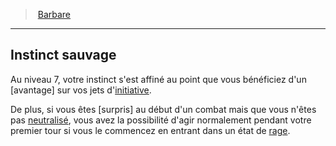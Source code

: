 ﻿---
!ClassFeatureItem
Id: barbarian_hd.md#instinct-sauvage
ParentLink: barbarian_hd.md#barbare
Name: Instinct sauvage
ParentName: Barbare
NameLevel: 2
Attributes:
  Name: Instinct sauvage
  Markdown: >+
    ## <!--Name-->Instinct sauvage<!--/Name-->


    Au niveau 7, votre instinct s'est affiné au point que vous bénéficiez d'un [avantage] sur vos jets d'[initiative](hd_abilities_dexterity_initiative.md).


    De plus, si vous êtes [surpris] au début d'un combat mais que vous n'êtes pas [neutralisé](hd_conditions_neutralise.md), vous avez la possibilité d'agir normalement pendant votre premier tour si vous le commencez en entrant dans un état de [rage](hd_barbarian_rage.md).

  Description: >+
    Au niveau 7, votre instinct s'est affiné au point que vous bénéficiez d'un [avantage] sur vos jets d'[initiative](hd_abilities_dexterity_initiative.md).


    De plus, si vous êtes [surpris] au début d'un combat mais que vous n'êtes pas [neutralisé](hd_conditions_neutralise.md), vous avez la possibilité d'agir normalement pendant votre premier tour si vous le commencez en entrant dans un état de [rage](hd_barbarian_rage.md).

AttributesDictionary: >+
  Name: Instinct sauvage

  Markdown: >+

    ## <!--Name-->Instinct sauvage<!--/Name-->





    Au niveau 7, votre instinct s'est affiné au point que vous bénéficiez d'un [avantage] sur vos jets d'[initiative](hd_abilities_dexterity_initiative.md).





    De plus, si vous êtes [surpris] au début d'un combat mais que vous n'êtes pas [neutralisé](hd_conditions_neutralise.md), vous avez la possibilité d'agir normalement pendant votre premier tour si vous le commencez en entrant dans un état de [rage](hd_barbarian_rage.md).



  Description: >+

    Au niveau 7, votre instinct s'est affiné au point que vous bénéficiez d'un [avantage] sur vos jets d'[initiative](hd_abilities_dexterity_initiative.md).





    De plus, si vous êtes [surpris] au début d'un combat mais que vous n'êtes pas [neutralisé](hd_conditions_neutralise.md), vous avez la possibilité d'agir normalement pendant votre premier tour si vous le commencez en entrant dans un état de [rage](hd_barbarian_rage.md).



Description: >+
  Au niveau 7, votre instinct s'est affiné au point que vous bénéficiez d'un [avantage] sur vos jets d'[initiative](hd_abilities_dexterity_initiative.md).


  De plus, si vous êtes [surpris] au début d'un combat mais que vous n'êtes pas [neutralisé](hd_conditions_neutralise.md), vous avez la possibilité d'agir normalement pendant votre premier tour si vous le commencez en entrant dans un état de [rage](hd_barbarian_rage.md).

---
> [Barbare](hd_barbarian.md)

---

## Instinct sauvage

Au niveau 7, votre instinct s'est affiné au point que vous bénéficiez d'un [avantage] sur vos jets d'[initiative](hd_abilities_dexterity_initiative.md).

De plus, si vous êtes [surpris] au début d'un combat mais que vous n'êtes pas [neutralisé](hd_conditions_neutralise.md), vous avez la possibilité d'agir normalement pendant votre premier tour si vous le commencez en entrant dans un état de [rage](hd_barbarian_rage.md).

